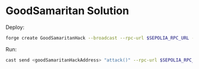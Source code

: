 # GoodSamaritan Solution

Deploy:

```bash
forge create GoodSamaritanHack --broadcast --rpc-url $SEPOLIA_RPC_URL --account sepoliaKey --constructor-args <instanceAddress>
```

Run:

```bash
cast send <goodSamaritanHackAddress> "attack()" --rpc-url $SEPOLIA_RPC_URL --account sepoliaKey
```
